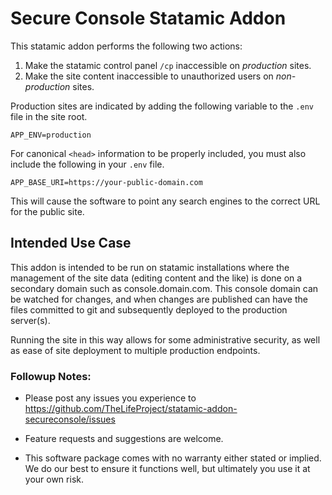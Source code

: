 # Secure Console Statamic Addon

This statamic addon performs the following two actions:

1. Make the statamic control panel `/cp` inaccessible on *production* sites.
2. Make the site content inaccessible to unauthorized users on *non-production* sites.

Production sites are indicated by adding the following variable to the `.env` file in the site root.

    APP_ENV=production

For canonical `<head>` information to be properly included, you must also include the following in your `.env` file.

    APP_BASE_URI=https://your-public-domain.com
    
This will cause the software to point any search engines to the correct URL for the public site.

## Intended Use Case

This addon is intended to be run on statamic installations where the management of the site data (editing
content and the like) is done on a secondary domain such as console.domain.com. This console domain can be watched for 
changes, and when changes are published can have the files committed to git and subsequently deployed to the production 
server(s).

Running the site in this way allows for some administrative security, as well as ease of site deployment to multiple
production endpoints.
   
### Followup Notes:

- Please post any issues you experience to 
  https://github.com/TheLifeProject/statamic-addon-secureconsole/issues
  
- Feature requests and suggestions are welcome.
  
- This software package comes with no warranty either stated or implied.
  We do our best to ensure it functions well, but ultimately you use it 
  at your own risk.